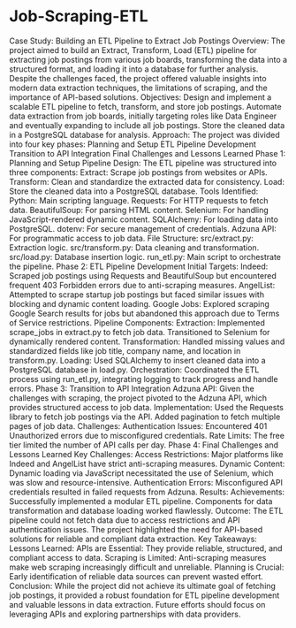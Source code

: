 # Job-Scraping-ETL
Case Study: Building an ETL Pipeline to Extract Job Postings
Overview:
The project aimed to build an Extract, Transform, Load (ETL) pipeline for extracting job postings from various job boards, transforming the data into a structured format, and loading it into a database for further analysis. Despite the challenges faced, the project offered valuable insights into modern data extraction techniques, the limitations of scraping, and the importance of API-based solutions.
Objectives:
Design and implement a scalable ETL pipeline to fetch, transform, and store job postings.
Automate data extraction from job boards, initially targeting roles like Data Engineer and eventually expanding to include all job postings.
Store the cleaned data in a PostgreSQL database for analysis.
Approach:
The project was divided into four key phases:
Planning and Setup
ETL Pipeline Development
Transition to API Integration
Final Challenges and Lessons Learned
Phase 1: Planning and Setup
Pipeline Design:
The ETL pipeline was structured into three components:
Extract:
Scrape job postings from websites or APIs.
Transform:
Clean and standardize the extracted data for consistency.
Load:
Store the cleaned data into a PostgreSQL database.
Tools Identified:
Python:
Main scripting language.
Requests:
For HTTP requests to fetch data.
BeautifulSoup:
For parsing HTML content.
Selenium:
For handling JavaScript-rendered dynamic content.
SQLAlchemy:
For loading data into PostgreSQL.
dotenv:
For secure management of credentials.
Adzuna API:
For programmatic access to job data.
File Structure:
src/extract.py:
Extraction logic.
src/transform.py:
Data cleaning and transformation.
src/load.py:
Database insertion logic.
run_etl.py:
Main script to orchestrate the pipeline.
Phase 2: ETL Pipeline Development
Initial Targets:
Indeed:
Scraped job postings using Requests and BeautifulSoup but encountered frequent 403 Forbidden errors due to anti-scraping measures.
AngelList:
Attempted to scrape startup job postings but faced similar issues with blocking and dynamic content loading.
Google Jobs:
Explored scraping Google Search results for jobs but abandoned this approach due to Terms of Service restrictions.
Pipeline Components:
Extraction:
Implemented scrape_jobs in extract.py to fetch job data. Transitioned to Selenium for dynamically rendered content.
Transformation:
Handled missing values and standardized fields like job title, company name, and location in transform.py.
Loading:
Used SQLAlchemy to insert cleaned data into a PostgreSQL database in load.py.
Orchestration:
Coordinated the ETL process using run_etl.py, integrating logging to track progress and handle errors.
Phase 3: Transition to API Integration
Adzuna API:
Given the challenges with scraping, the project pivoted to the Adzuna API, which provides structured access to job data.
Implementation:
Used the Requests library to fetch job postings via the API.
Added pagination to fetch multiple pages of job data.
Challenges:
Authentication Issues:
Encountered 401 Unauthorized errors due to misconfigured credentials.
Rate Limits:
The free tier limited the number of API calls per day.
Phase 4: Final Challenges and Lessons Learned
Key Challenges:
Access Restrictions:
Major platforms like Indeed and AngelList have strict anti-scraping measures.
Dynamic Content:
Dynamic loading via JavaScript necessitated the use of Selenium, which was slow and resource-intensive.
Authentication Errors:
Misconfigured API credentials resulted in failed requests from Adzuna.
Results:
Achievements:
Successfully implemented a modular ETL pipeline.
Components for data transformation and database loading worked flawlessly.
Outcome:
The ETL pipeline could not fetch data due to access restrictions and API authentication issues. The project highlighted the need for API-based solutions for reliable and compliant data extraction.
Key Takeaways:
Lessons Learned:
APIs are Essential:
They provide reliable, structured, and compliant access to data.
Scraping is Limited:
Anti-scraping measures make web scraping increasingly difficult and unreliable.
Planning is Crucial:
Early identification of reliable data sources can prevent wasted effort.
Conclusion:
While the project did not achieve its ultimate goal of fetching job postings, it provided a robust foundation for ETL pipeline development and valuable lessons in data extraction. Future efforts should focus on leveraging APIs and exploring partnerships with data providers.
